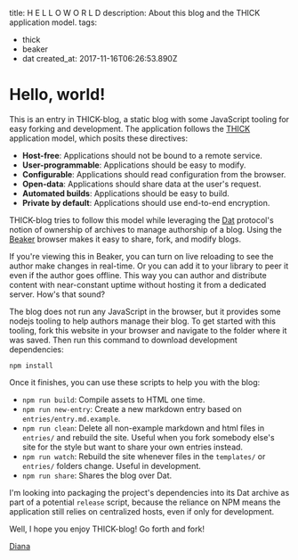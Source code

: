 title: H E L L O W O R L D
description: About this blog and the THICK application model.
tags:
- thick
- beaker
- dat
created_at: 2017-11-16T06:26:53.890Z

# Hello, world!

This is an entry in THICK-blog, a static blog with some JavaScript tooling for easy forking and development. The application follows the [THICK](https://beakerbrowser.com/docs/inside-beaker/thick-applications.html) application model, which posits these directives:

- **Host-free**: Applications should not be bound to a remote service.
- **User-programmable**: Applications should be easy to modify.
- **Configurable**: Applications should read configuration from the browser.
- **Open-data**: Applications should share data at the user's request.
- **Automated builds**: Applications should be easy to build.
- **Private by default**: Applications should use end-to-end encryption.

THICK-blog tries to follow this model while leveraging the [Dat](https://datproject.org/) protocol's notion of ownership of archives to manage authorship of a blog. Using the [Beaker](https://beakerbrowser.com/) browser makes it easy to share, fork, and modify blogs.

If you're viewing this in Beaker, you can turn on live reloading to see the author make changes in real-time. Or you can add it to your library to peer it even if the author goes offline. This way you can author and distribute content with near-constant uptime without hosting it from a dedicated server. How's that sound?

The blog does not run any JavaScript in the browser, but it provides some nodejs tooling to help authors manage their blog. To get started with this tooling, fork this website in your browser and navigate to the folder where it was saved. Then run this command to download development dependencies:

`npm install`

Once it finishes, you can use these scripts to help you with the blog:

* `npm run build`: Compile assets to HTML one time.
* `npm run new-entry`: Create a new markdown entry based on `entries/entry.md.example`.
* `npm run clean`: Delete all non-example markdown and html files in `entries/` and rebuild the site. Useful when you fork somebody else's site for the style but want to share your own entries instead.
* `npm run watch`: Rebuild the site whenever files in the `templates/` or `entries/` folders change. Useful in development.
* `npm run share`: Shares the blog over Dat.

I'm looking into packaging the project's dependencies into its Dat archive as part of a potential `release` script, because the reliance on NPM means the application still relies on centralized hosts, even if only for development.

Well, I hope you enjoy THICK-blog! Go forth and fork!

[Diana](https://toot.cat/@garbados)
